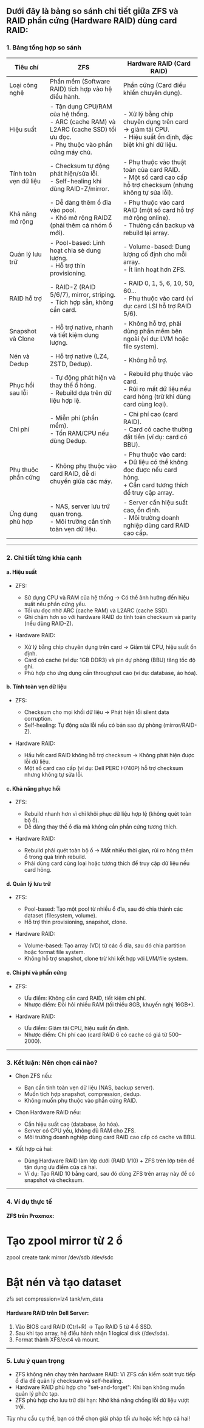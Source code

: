 
Dưới đây là bảng so sánh chi tiết giữa ZFS và RAID phần cứng (Hardware RAID) dùng card RAID:
---

### 1. Bảng tổng hợp so sánh

| Tiêu chí               | ZFS                                                                 | Hardware RAID (Card RAID)                                           |
|----------------------------|-------------------------------------------------------------------------|-------------------------------------------------------------------------|
| Loại công nghệ          | Phần mềm (Software RAID) tích hợp vào hệ điều hành.                     | Phần cứng (Card điều khiển chuyên dụng).                                |
| Hiệu suất               | - Tận dụng CPU/RAM của hệ thống.<br>- ARC (cache RAM) và L2ARC (cache SSD) tối ưu đọc.<br>- Phụ thuộc vào phần cứng máy chủ. | - Xử lý bằng chip chuyên dụng trên card → giảm tải CPU.<br>- Hiệu suất ổn định, đặc biệt khi ghi dữ liệu. |
| Tính toàn vẹn dữ liệu   | - Checksum tự động phát hiện/sửa lỗi.<br>- Self-healing khi dùng RAID-Z/mirror. | - Phụ thuộc vào thuật toán của card RAID.<br>- Một số card cao cấp hỗ trợ checksum (nhưng không tự sửa lỗi). |
| Khả năng mở rộng        | - Dễ dàng thêm ổ đĩa vào pool.<br>- Khó mở rộng RAIDZ (phải thêm cả nhóm ổ mới). | - Phụ thuộc vào card RAID (một số card hỗ trợ mở rộng online).<br>- Thường cần backup và rebuild lại array. |
| Quản lý lưu trữ         | - Pool-based: Linh hoạt chia sẻ dung lượng.<br>- Hỗ trợ thin provisioning. | - Volume-based: Dung lượng cố định cho mỗi array.<br>- Ít linh hoạt hơn ZFS. |
| RAID hỗ trợ             | - RAID-Z (RAID 5/6/7), mirror, striping.<br>- Tích hợp sẵn, không cần card. | - RAID 0, 1, 5, 6, 10, 50, 60...<br>- Phụ thuộc vào card (ví dụ: card LSI hỗ trợ RAID 5/6). |
| Snapshot và Clone       | - Hỗ trợ native, nhanh và tiết kiệm dung lượng.                         | - Không hỗ trợ, phải dùng phần mềm bên ngoài (ví dụ: LVM hoặc file system). |
| Nén và Dedup            | - Hỗ trợ native (LZ4, ZSTD, Dedup).                                    | - Không hỗ trợ.                                                         |
| Phục hồi sau lỗi       | - Tự động phát hiện và thay thế ổ hỏng.<br>- Rebuild dựa trên dữ liệu hợp lệ. | - Rebuild phụ thuộc vào card.<br>- Rủi ro mất dữ liệu nếu card hỏng (trừ khi dùng card cùng loại). |
| Chi phí                | - Miễn phí (phần mềm).<br>- Tốn RAM/CPU nếu dùng Dedup.                | - Chi phí cao (card RAID).<br>- Card có cache thường đắt tiền (ví dụ: card có BBU). |
| Phụ thuộc phần cứng    | - Không phụ thuộc vào card RAID, dễ di chuyển giữa các máy.             | - Phụ thuộc vào card:<br>  + Dữ liệu có thể không đọc được nếu card hỏng.<br>  + Cần card tương thích để truy cập array. |
| Ứng dụng phù hợp       | - NAS, server lưu trữ quan trọng.<br>- Môi trường cần tính toàn vẹn dữ liệu. | - Server cần hiệu suất cao, ổn định.<br>- Môi trường doanh nghiệp dùng card RAID cao cấp. |

---

### 2. Chi tiết từng khía cạnh

#### a. Hiệu suất
- ZFS:  
  - Sử dụng CPU và RAM của hệ thống → Có thể ảnh hưởng đến hiệu suất nếu phần cứng yếu.  
  - Tối ưu đọc nhờ ARC (cache RAM) và L2ARC (cache SSD).  
  - Ghi chậm hơn so với hardware RAID do tính toán checksum và parity (nếu dùng RAID-Z).  

- Hardware RAID:  
  - Xử lý bằng chip chuyên dụng trên card → Giảm tải CPU, hiệu suất ổn định.  
  - Card có cache (ví dụ: 1GB DDR3) và pin dự phòng (BBU) tăng tốc độ ghi.  
  - Phù hợp cho ứng dụng cần throughput cao (ví dụ: database, ảo hóa).  

#### b. Tính toàn vẹn dữ liệu
- ZFS:  
  - Checksum cho mọi khối dữ liệu → Phát hiện lỗi silent data corruption.  
  - Self-healing: Tự động sửa lỗi nếu có bản sao dự phòng (mirror/RAID-Z).  

- Hardware RAID:  
  - Hầu hết card RAID không hỗ trợ checksum → Không phát hiện được lỗi dữ liệu.  
  - Một số card cao cấp (ví dụ: Dell PERC H740P) hỗ trợ checksum nhưng không tự sửa lỗi.

#### c. Khả năng phục hồi
- ZFS:  
  - Rebuild nhanh hơn vì chỉ khôi phục dữ liệu hợp lệ (không quét toàn bộ ổ).  
  - Dễ dàng thay thế ổ đĩa mà không cần phần cứng tương thích.  

- Hardware RAID:  
  - Rebuild phải quét toàn bộ ổ → Mất nhiều thời gian, rủi ro hỏng thêm ổ trong quá trình rebuild.  
  - Phải dùng card cùng loại hoặc tương thích để truy cập dữ liệu nếu card hỏng.  

#### d. Quản lý lưu trữ
- ZFS:  
  - Pool-based: Tạo một pool từ nhiều ổ đĩa, sau đó chia thành các dataset (filesystem, volume).  
  - Hỗ trợ thin provisioning, snapshot, clone.  

- Hardware RAID:  
  - Volume-based: Tạo array (VD) từ các ổ đĩa, sau đó chia partition hoặc format file system.  
  - Không hỗ trợ snapshot, clone trừ khi kết hợp với LVM/file system.  

#### e. Chi phí và phần cứng
- ZFS:  
  - Ưu điểm: Không cần card RAID, tiết kiệm chi phí.  
  - Nhược điểm: Đòi hỏi nhiều RAM (tối thiểu 8GB, khuyến nghị 16GB+).  

- Hardware RAID:  
  - Ưu điểm: Giảm tải CPU, hiệu suất ổn định.  
  - Nhược điểm: Chi phí cao (card RAID 6 có cache có giá từ 500$–2000$).  

---

### 3. Kết luận: Nên chọn cái nào?
- Chọn ZFS nếu:  
  - Bạn cần tính toàn vẹn dữ liệu (NAS, backup server).  
  - Muốn tích hợp snapshot, compression, dedup.  
  - Không muốn phụ thuộc vào phần cứng RAID.  

- Chọn Hardware RAID nếu:  
  - Cần hiệu suất cao (database, ảo hóa).  
  - Server có CPU yếu, không đủ RAM cho ZFS.  
  - Môi trường doanh nghiệp dùng card RAID cao cấp có cache và BBU.  

- Kết hợp cả hai:  
  - Dùng Hardware RAID làm lớp dưới (RAID 1/10) + ZFS trên lớp trên để tận dụng ưu điểm của cả hai.  
  - Ví dụ: Tạo RAID 10 bằng card, sau đó dùng ZFS trên array này để có snapshot và checksum.  

---

### 4. Ví dụ thực tế
#### ZFS trên Proxmox:
# Tạo zpool mirror từ 2 ổ
zpool create tank mirror /dev/sdb /dev/sdc
# Bật nén và tạo dataset
zfs set compression=lz4 tank/vm_data
#### Hardware RAID trên Dell Server:
1. Vào BIOS card RAID (Ctrl+R) → Tạo RAID 5 từ 4 ổ SSD.  
2. Sau khi tạo array, hệ điều hành nhận 1 logical disk (/dev/sda).  
3. Format thành XFS/ext4 và mount.  

---

### 5. Lưu ý quan trọng
- ZFS không nên chạy trên hardware RAID: Vì ZFS cần kiểm soát trực tiếp ổ đĩa để quản lý checksum và self-healing.  
- Hardware RAID phù hợp cho "set-and-forget": Khi bạn không muốn quản lý phức tạp.  
- ZFS phù hợp cho lưu trữ dài hạn: Nhờ khả năng chống lỗi dữ liệu vượt trội.  

Tùy nhu cầu cụ thể, bạn có thể chọn giải pháp tối ưu hoặc kết hợp cả hai!